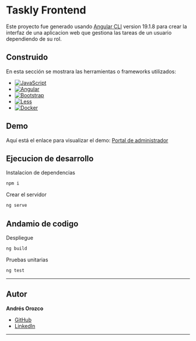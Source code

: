 # Taskly Frontend

Este proyecto fue generado usando [Angular CLI](https://github.com/angular/angular-cli) version 19.1.8 para crear la interfaz de una aplicacion web que gestiona las tareas de un usuario dependiendo de su rol.


## Construido

En esta sección se mostrara las herramientas o frameworks utilizados:

* [![JavaScript](https://img.shields.io/badge/JavaScript-F7DF1E?logo=javascript&logoColor=000)](#)
* [![Angular](https://img.shields.io/badge/Angular-%23DD0031.svg?logo=angular&logoColor=white)](#)
* [![Bootstrap](https://img.shields.io/badge/Bootstrap-7952B3?logo=bootstrap&logoColor=fff)](#)
* [![Less](https://img.shields.io/badge/Less-1D365D?logo=less&logoColor=fff)](#)
* [![Docker](https://img.shields.io/badge/Docker-2496ED?logo=docker&logoColor=fff)](#)

## Demo

Aquí está el enlace para visualizar el demo: [Portal de administrador](https://incomparable-gumdrop-472cf6.netlify.app/)

## Ejecucion de desarrollo

Instalacion de dependencias
```bash
npm i
```

Crear el servidor
```bash
ng serve
```

## Andamio de codigo

Despliegue
```bash
ng build
```

Pruebas unitarias
```bash
ng test
```

---

## Autor

**Andrés Orozco**
- [GitHub](https://github.com/AndresOrozcoDev)
- [LinkedIn](https://www.linkedin.com/in/andresorozcodev/)

---
